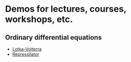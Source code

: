 # Demos for lectures, courses, workshops, etc.

## Ordinary differential equations
* [Lotka-Volterra](ODEs/lotka_volterra.ipynb)
* [Repressilator](ODEs/repressilator.ipynb)
